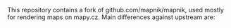 This repository contains a fork of github.com/mapnik/mapnik, used mostly for rendering maps on mapy.cz. Main differences against upstream are:
